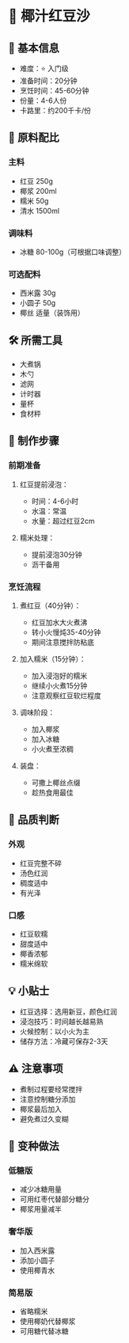 # 🥥 椰汁红豆沙

## 📝 基本信息
- 难度：⭐ 入门级
- 准备时间：20分钟
- 烹饪时间：45-60分钟
- 份量：4-6人份
- 卡路里：约200千卡/份

## 🧂 原料配比
### 主料
- 红豆 250g
- 椰浆 200ml
- 糯米 50g
- 清水 1500ml

### 调味料
- 冰糖 80-100g（可根据口味调整）

### 可选配料
- 西米露 30g
- 小圆子 50g
- 椰丝 适量（装饰用）

## 🛠️ 所需工具
- 大煮锅
- 木勺
- 滤网
- 计时器
- 量杯
- 食材秤

## 📝 制作步骤

### 前期准备
1. 红豆提前浸泡：
   - 时间：4-6小时
   - 水温：常温
   - 水量：超过红豆2cm

2. 糯米处理：
   - 提前浸泡30分钟
   - 沥干备用

### 烹饪流程
1. 煮红豆（40分钟）：
   - 红豆加水大火煮沸
   - 转小火慢炖35-40分钟
   - 期间注意搅拌防粘底

2. 加入糯米（15分钟）：
   - 加入浸泡好的糯米
   - 继续小火煮15分钟
   - 注意观察红豆软烂程度

3. 调味阶段：
   - 加入椰浆
   - 加入冰糖
   - 小火煮至浓稠

4. 装盘：
   - 可撒上椰丝点缀
   - 趁热食用最佳

## 🎯 品质判断

### 外观
- 红豆完整不碎
- 汤色红润
- 稠度适中
- 有光泽

### 口感
- 红豆软糯
- 甜度适中
- 椰香浓郁
- 糯米绵软

## 💡 小贴士
- 红豆选择：选用新豆，颜色红润
- 浸泡技巧：时间越长越易熟
- 火候控制：以小火为主
- 储存方法：冷藏可保存2-3天

## ⚠️ 注意事项
- 煮制过程要经常搅拌
- 注意控制糖分添加
- 椰浆最后加入
- 避免煮过久变糊

## 🔄 变种做法

### 低糖版
- 减少冰糖用量
- 可用红枣代替部分糖分
- 椰浆用量减半

### 奢华版
- 加入西米露
- 添加小圆子
- 使用椰青水

### 简易版
- 省略糯米
- 使用椰奶代替椰浆
- 可用糖代替冰糖